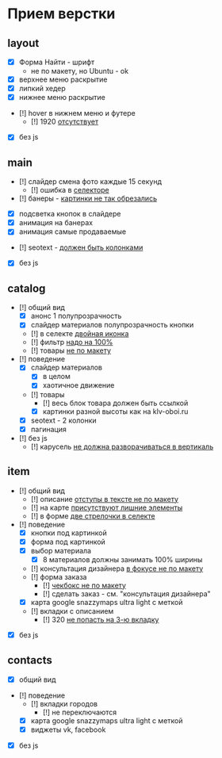 # Прием верстки

## layout

 * [x] Форма Найти - шрифт
    * не по макету, но Ubuntu - ok
 * [x] верхнее меню раскрытие
 * [x] липкий хедер 
 * [x] нижнее меню раскрытие
 * [!] hover в нижнем меню и футере 
   * [!] 1920 [отсутствует](main-1920/1.png)
 * [x] без js

## main

 * [!] слайдер смена фото каждые 15 секунд
   * [!] ошибка в [селекторе](main/1.png)
 * [!] банеры - [картинки не так обрезались](main-320/1.png)
 * [x] подсветка кнопок в слайдере 
 * [x] анимация на банерах
 * [x] анимация самые продаваемые
 * [!] seotext - [должен быть колонками](main-1000/2.png) 
 * [x] без js

## catalog

 * [!] общий вид
   * [x] анонс 1 полупрозрачность
   * [x] слайдер материалов полупрозрачность кнопки
   * [!] в селекте [двойная иконка](catalog/1.png)
   * [!] фильтр [надо на 100%](catalog/3.png)
   * [!] товары [не по макету](catalog/2.png)
 * [!] поведение
    * [x] слайдер материалов
      * [x] в целом
      * [x] хаотичное движение
    * [!] товары
      * [!] весь блок товара должен быть ссылкой
      * [x] картинки разной высоты как на klv-oboi.ru
    * [x] seotext - 2 колонки
    * [x] пагинация
 * [!] без js
   * [!] карусель [не должна разворачиваться в вертикаль](catalog/4.png)

## item

 * [!] общий вид
   * [!] описание [отступы в тексте не по макету](item/1.png)
   * [!] на карте [присутствуют лишние элементы](item/2.png)
   * [!] в форме [две стрелочки в селекте](item/3.png)
 * [!] поведение
   * [x] кнопки под картинкой
   * [x] форма под картинкой
   * [x] выбор материала
     * [x] 8 материалов должны занимать 100% ширины
   * [!] консультация дизайнера [в фокусе не по макету](item/4.png)
   * [!] форма заказа
     * [!] [чекбокс не по макету](item/5.png)
     * [!] сделать заказ - см. "консультация дизайнера"
   * [x] карта google snazzymaps ultra light с меткой
   * [!] вкладки с описанием
     * [!] 320 [не попасть на 3-ю вкладку](item/6.png)
 * [x] без js
 
## contacts
 
 * [x] общий вид
 * [!] поведение
   * [!] вкладки городов
     * [!] не переключаются
   * [x] карта google snazzymaps ultra light с меткой
   * [x] виджеты vk, facebook
 * [x] без js
